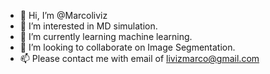 - 👋 Hi, I’m @Marcoliviz
- 👀 I’m interested in MD simulation.
- 🌱 I’m currently learning machine learning.
- 💞️ I’m looking to collaborate on Image Segmentation.
- 📫 Please contact me with email of livizmarco@gmail.com

<!---
Marcoliviz/Marcoliviz is a ✨ special ✨ repository because its `README.md` (this file) appears on your GitHub profile.
You can click the Preview link to take a look at your changes.
--->
